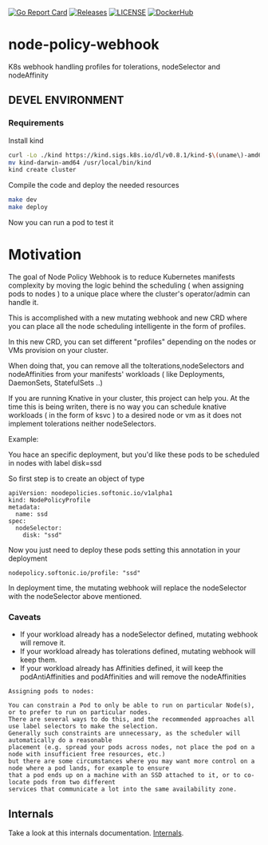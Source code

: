 [![Go Report Card](https://goreportcard.com/badge/softonic/node-policy-webhook)](https://goreportcard.com/report/softonic/node-policy-webhook)
[![Releases](https://img.shields.io/github/release-pre/softonic/node-policy-webhook.svg?sort=semver)](https://github.com/softonic/node-policy-webhook/releases)
[![LICENSE](https://img.shields.io/github/license/softonic/node-policy-webhook.svg)](https://github.com/softonic/node-policy-webhook/blob/master/LICENSE)
[![DockerHub](https://img.shields.io/docker/pulls/softonic/node-policy-webhook.svg)](https://hub.docker.com/r/softonic/node-policy-webhook)


# node-policy-webhook
K8s webhook handling profiles for tolerations, nodeSelector and nodeAffinity


## DEVEL ENVIRONMENT

### Requirements

Install kind

```bash
curl -Lo ./kind https://kind.sigs.k8s.io/dl/v0.8.1/kind-$\(uname\)-amd64
mv kind-darwin-amd64 /usr/local/bin/kind
kind create cluster
```

Compile the code and deploy the needed resources

```bash
make dev
make deploy
```

Now you can run a pod to test it


# Motivation


The goal of Node Policy Webhook is to reduce Kubernetes manifests complexity by 
moving the logic behind the scheduling ( when assigning pods to nodes ) 
to a unique place where the cluster's operator/admin can handle it. 

This is accomplished with a new mutating webhook and new CRD where you can place all the node scheduling intelligente 
in the form of profiles.

In this new CRD, you can set different "profiles" depending on the nodes or VMs provision on your cluster.

When doing that, you can remove all the tolterations,nodeSelectors and nodeAffinities from your 
manifests' workloads ( like Deployments, DaemonSets, StatefulSets ..)

If you are running Knative in your cluster, this project can help you. At the time this is being writen, 
there is no way you can schedule knative workloads ( in the form of ksvc ) to a desired node or vm 
as it does not implement tolerations neither nodeSelectors.


Example:

You hace an specific deployment, but you'd like these pods to be scheduled in nodes  with label disk=ssd

So first step is to create an object of type 

```
apiVersion: noodepolicies.softonic.io/v1alpha1
kind: NodePolicyProfile
metadata:
  name: ssd
spec:
  nodeSelector:
    disk: "ssd"
```


Now you just need to deploy these pods setting this annotation in your deployment

```
nodepolicy.softonic.io/profile: "ssd"
```

In deployment time, the mutating webhook will replace the nodeSelector with the nodeSelector above mentioned.


### Caveats


* If your workload already has a nodeSelector defined, mutating webhook will remove it.
* If your workload already has tolerations defined, mutating webhook will keep them.
* If your workload already has Affinities defined, it will keep the podAntiAffinities and podAffinities 
and will remove the nodeAffinities 





```
Assigning pods to nodes:

You can constrain a Pod to only be able to run on particular Node(s), or to prefer to run on particular nodes. 
There are several ways to do this, and the recommended approaches all use label selectors to make the selection. 
Generally such constraints are unnecessary, as the scheduler will automatically do a reasonable 
placement (e.g. spread your pods across nodes, not place the pod on a node with insufficient free resources, etc.) 
but there are some circumstances where you may want more control on a node where a pod lands, for example to ensure 
that a pod ends up on a machine with an SSD attached to it, or to co-locate pods from two different 
services that communicate a lot into the same availability zone.

```


## Internals

Take a look at this internals documentation.  [Internals](/docs/internals.md).



